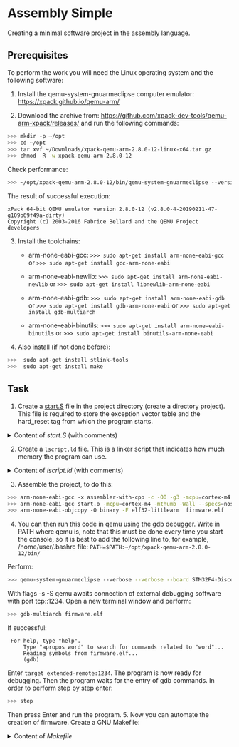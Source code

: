 # Assembly Simple
Creating a minimal software project in the assembly language.

## Prerequisites

To perform the work you will need the Linux operating system and the following software:
1. Install the qemu-system-gnuarmeclipse computer emulator:
https://xpack.github.io/qemu-arm/

2. Download the archive from:
https://github.com/xpack-dev-tools/qemu-arm-xpack/releases/
and run the following commands:
```sh
>>> mkdir -p ~/opt
>>> cd ~/opt
>>> tar xvf ~/Downloads/xpack-qemu-arm-2.8.0-12-linux-x64.tar.gz
>>> chmod -R -w xpack-qemu-arm-2.8.0-12
```

Check performance:
```sh
>>> ~/opt/xpack-qemu-arm-2.8.0-12/bin/qemu-system-gnuarmeclipse --version
```

The result of successful execution:
```
xPack 64-bit QEMU emulator version 2.8.0-12 (v2.8.0-4-20190211-47-g109b69f49a-dirty)
Copyright (c) 2003-2016 Fabrice Bellard and the QEMU Project developers
```

3. Install the toolchains:
	* arm-none-eabi-gcc:
`>>> sudo apt-get install arm-none-eabi-gcc ` 
or
`>>> sudo apt-get install gcc-arm-none-eabi`

	* arm-none-eabi-newlib: 
`>>> sudo apt-get install arm-none-eabi-newlib`
or
`>>> sudo apt-get install libnewlib-arm-none-eabi`

	* arm-none-eabi-gdb:
`>>> sudo apt-get install arm-none-eabi-gdb`
or
`>>> sudo apt-get install gdb-arm-none-eabi`
or
`>>> sudo apt-get install gdb-multiarch`

	* arm-none-eabi-binutils:
`>>> sudo apt-get install arm-none-eabi-binutils`
or
`>>> sudo apt-get install binutils-arm-none-eabi`

4. Also install (if not done before):

```sh
>>>  sudo apt-get install stlink-tools
>>>  sudo apt-get install make
```


## Task
1. Create a [start.S](./start.S) file in the project directory (create a directory
project). This file is required to store the exception vector table and the hard_reset tag from which the program starts.

<details>
<summary>Content of <cite>start.S</cite> (with comments)</summary><p align="left">

```assembly
.syntax unified
.cpu cortex-m4
//.fpu softvfp
.thumb

// Global memory locations.
.global vtable
.global reset_handler
/*
 * vector table 
 */
.type vtable, %object
vtable:
    .word __stack_start
    .word __hard_reset__+1
    .size vtable, .-vtable
__hard_reset__:
    ldr r0, =__stack_start
    mov sp, r0
    b __hard_reset__
```
</details>

2. Create a `lscript.ld` file. This is a linker script that indicates how much memory the program can use.

<details>
  <summary>Content of <cite>lscript.ld</cite> (with comments)</summary><p align="left">
  
```
// linker script for stm32f1 platforms 
// Define the end of RAM and limit of stack memory

MEMORY
{   
// We mark flash memory as read-only, since that is where the program lives. STM32 //chips map their flash memory to start at 0x08000000, and we have 32KB of flash //memory available. 
    FLASH ( rx )      : ORIGIN = 0x08000000, LENGTH = 1M
//  We mark the RAM as read/write, and as mentioned above it is 4KB long starting at //address 0x20000000. 
    RAM ( rxw )       : ORIGIN = 0x20000000, LENGTH = 128K
}
__stack_start = ORIGIN(RAM) + LENGTH(RAM); // Start of the stack address
```
</details>

3. Assemble the project, to do this:
```sh
>>> arm-none-eabi-gcc -x assembler-with-cpp -c -O0 -g3 -mcpu=cortex-m4 -mthumb -Wall start.S -o start.o
>>> arm-none-eabi-gcc start.o -mcpu=cortex-m4 -mthumb -Wall --specs=nosys.specs -nostdlib -lgcc -T./lscript.ld -o firmware.elf
>>> arm-none-eabi-objcopy -O binary -F elf32-littlearm  firmware.elf  firmware.bin
```
4. You can then run this code in qemu using the gdb debugger.
Write in PATH where qemu is, note that this must be done every time you start the console, so it is best to add the following line to, for example, /home/user/.bashrc file:
`PATH=$PATH:~/opt/xpack-qemu-arm-2.8.0-12/bin/`

Perform:
```sh
>>> qemu-system-gnuarmeclipse --verbose --verbose --board STM32F4-Discovery --mcu STM32F407VG -d unimp,guest_errors --image firmware.bin --semihosting-config enable=on,target=native -s -S
```

With flags -s -S qemu awaits connection of external debugging software with port tcp::1234. Open a new terminal window and perform:
```sh
>>> gdb-multiarch firmware.elf 
```

If successful:
```
 For help, type "help".
     Type "apropos word" to search for commands related to "word"...
     Reading symbols from firmware.elf...
     (gdb)
```

Enter `target extended-remote:1234`. The program is now ready for debugging. Then the program waits for the entry of gdb commands. In order to perform step by step enter:
```sh
>>> step
```
Then press Enter and run the program.
5. Now you can automate the creation of firmware. Create a GNU Makefile:

<details>
<summary>Content of <cite>Makefile</cite></summary><p align="left">

```make
SDK_PREFIX?=arm-none-eabi-
CC = $(SDK_PREFIX)gcc
LD = $(SDK_PREFIX)ld
SIZE = $(SDK_PREFIX)size
OBJCOPY = $(SDK_PREFIX)objcopy
QEMU = qemu-system-gnuarmeclipse
BOARD ?= STM32F4-Discovery
MCU=STM32F407VG
TARGET=firmware
CPU_CC=cortex-m4
TCP_ADDR=1234
deps = \
	   start.S	\
	   lscript.ld
all: target
target:
	$(CC) -x assembler-with-cpp -c -O0 -g3 -mcpu=$(CPU_CC)  -Wall start.S -o start.o
	$(CC) start.o -mcpu=$(CPU_CC)  -Wall --specs=nosys.specs -nostdlib -lgcc -T./lscript.ld -o $(TARGET).elf
	$(OBJCOPY) -O binary -F elf32-littlearm  $(TARGET).elf  $(TARGET).bin
qemu:
	$(QEMU)  --verbose --verbose --board $(BOARD) --mcu $(MCU) -d unimp,guest_errors --image $(TARGET).bin --semihosting-config enable=on,target=native -gdb tcp::$(TCP_ADDR)  -S
clean:
	-rm *.o
	-rm *.elf
	-rm *.bin
```

The `make` command will create a firmware, the `make qemu` command will launch an emulator with the above settings.
